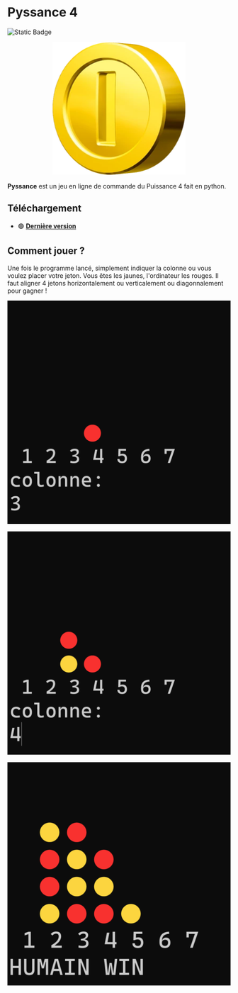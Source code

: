 # Pyssance 4

![Static Badge](https://img.shields.io/badge/made_in-France-red?labelColor=blue)

<p align="center">
    <img src="assets\logo.png" alt="Icon" width="300" height="300" />
</p>

**Pyssance** est un jeu en ligne de commande du Puissance 4 fait en python.

## Téléchargement

- 🟢 **[Dernière version](https://github.com/Pietot/Da3dsoul.dev-Downloader/releases/latest)**

## Comment jouer ?

Une fois le programme lancé, simplement indiquer la colonne ou vous voulez placer votre jeton. Vous êtes les jaunes, l'ordinateur les rouges. Il faut aligner 4 jetons horizontalement ou verticalement ou diagonnalement pour gagner !

![Texte alternatif](./assets/Screen1.png)

![Texet alternatif](./assets/Screen2.png)

![Texet alternatif](./assets/Screen3.png)
